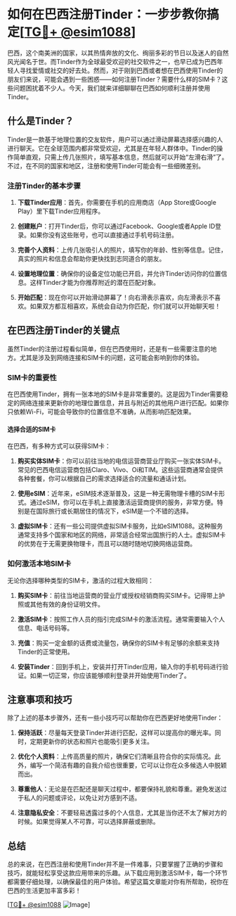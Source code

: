 # 如何在巴西注册Tinder：一步步教你搞定[[TG💪+ @esim1088](https://t.me/s/esim1088)]

巴西，这个南美洲的国家，以其热情奔放的文化、绚丽多彩的节日以及迷人的自然风光闻名于世。而Tinder作为全球最受欢迎的社交软件之一，也早已成为巴西年轻人寻找爱情或社交的好去处。然而，对于刚到巴西或者想在巴西使用Tinder的朋友们来说，可能会遇到一些困惑——如何注册Tinder？需要什么样的SIM卡？这些问题困扰着不少人。今天，我们就来详细聊聊在巴西如何顺利注册并使用Tinder。

## 什么是Tinder？

Tinder是一款基于地理位置的交友软件，用户可以通过滑动屏幕选择感兴趣的人进行聊天。它在全球范围内都非常受欢迎，尤其是在年轻人群体中。Tinder的操作简单直观，只需上传几张照片，填写基本信息，然后就可以开始“左滑右滑”了。不过，在不同的国家和地区，注册和使用Tinder可能会有一些细微差别。

### 注册Tinder的基本步骤

1. **下载Tinder应用**：首先，你需要在手机的应用商店（App Store或Google Play）里下载Tinder应用程序。
   
2. **创建账户**：打开Tinder后，你可以通过Facebook、Google或者Apple ID登录。如果你没有这些账号，也可以直接通过手机号码注册。

3. **完善个人资料**：上传几张吸引人的照片，填写你的年龄、性别等信息。记住，真实的照片和信息会帮助你更快找到志同道合的朋友。

4. **设置地理位置**：确保你的设备定位功能已开启，并允许Tinder访问你的位置信息。这样Tinder才能为你推荐附近的潜在匹配对象。

5. **开始匹配**：现在你可以开始滑动屏幕了！向右滑表示喜欢，向左滑表示不喜欢。如果双方都互相喜欢，系统会自动为你匹配，你们就可以开始聊天啦！

## 在巴西注册Tinder的关键点

虽然Tinder的注册过程看似简单，但在巴西使用时，还是有一些需要注意的地方。尤其是涉及到网络连接和SIM卡的问题，这可能会影响到你的体验。

### SIM卡的重要性

在巴西使用Tinder，拥有一张本地的SIM卡是非常重要的。这是因为Tinder需要稳定的网络连接来更新你的地理位置信息，并且与附近的其他用户进行匹配。如果你只依赖Wi-Fi，可能会导致你的位置信息不准确，从而影响匹配效果。

#### 选择合适的SIM卡

在巴西，有多种方式可以获得SIM卡：

1. **购买实体SIM卡**：你可以前往当地的电信运营商营业厅购买一张实体SIM卡。常见的巴西电信运营商包括Claro、Vivo、Oi和TIM。这些运营商通常会提供各种套餐，你可以根据自己的需求选择适合的流量和通话计划。

2. **使用eSIM**：近年来，eSIM技术逐渐普及，这是一种无需物理卡槽的SIM卡形式。通过eSIM，你可以在手机上直接激活运营商提供的服务，非常方便。特别是在国际旅行或长期居住的情况下，eSIM是一个不错的选择。

3. **虚拟SIM卡**：还有一些公司提供虚拟SIM卡服务，比如eSIM1088。这种服务通常支持多个国家和地区的网络，非常适合经常出国旅行的人士。虚拟SIM卡的优势在于无需更换物理卡，而且可以随时随地切换网络运营商。

### 如何激活本地SIM卡

无论你选择哪种类型的SIM卡，激活的过程大致相同：

1. **购买SIM卡**：前往当地运营商的营业厅或授权经销商购买SIM卡。记得带上护照或其他有效的身份证明文件。

2. **激活SIM卡**：按照工作人员的指引完成SIM卡的激活流程。通常需要输入个人信息、电话号码等。

3. **充值**：购买一定金额的话费或流量包，确保你的SIM卡有足够的余额来支持Tinder的正常使用。

4. **安装Tinder**：回到手机上，安装并打开Tinder应用，输入你的手机号码进行验证。如果一切正常，你应该能够顺利登录并开始使用Tinder了。

## 注意事项和技巧

除了上述的基本步骤外，还有一些小技巧可以帮助你在巴西更好地使用Tinder：

1. **保持活跃**：尽量每天登录Tinder并进行匹配，这样可以提高你的曝光率。同时，定期更新你的状态和照片也能吸引更多关注。

2. **优化个人资料**：上传高质量的照片，确保它们清晰且符合你的实际情况。此外，编写一个简洁有趣的自我介绍也很重要，它可以让你在众多候选人中脱颖而出。

3. **尊重他人**：无论是在匹配还是聊天过程中，都要保持礼貌和尊重。避免发送过于私人的问题或评论，以免让对方感到不适。

4. **注意隐私安全**：不要轻易透露过多的个人信息，尤其是当你还不太了解对方的时候。如果觉得某人不可靠，可以选择屏蔽或删除。

## 总结

总的来说，在巴西注册和使用Tinder并不是一件难事，只要掌握了正确的步骤和技巧，就能轻松享受这款应用带来的乐趣。从下载应用到激活SIM卡，每一个环节都需要仔细处理，以确保最佳的用户体验。希望这篇文章能对你有所帮助，祝你在巴西的生活更加丰富多彩！

[[TG💪+ @esim1088](https://t.me/s/esim1088) ![Image](https://i.postimg.cc/4NQfJmqS/Snipaste-2025-05-13-00-14-12.png)]